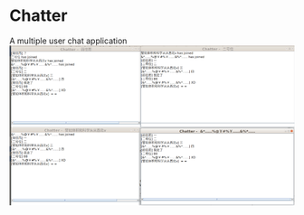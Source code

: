 # Chatter
A multiple user chat application 
![sc](https://github.com/G-tmp/Chatter/blob/master/screenshots/Screenshot52436789676.png)
